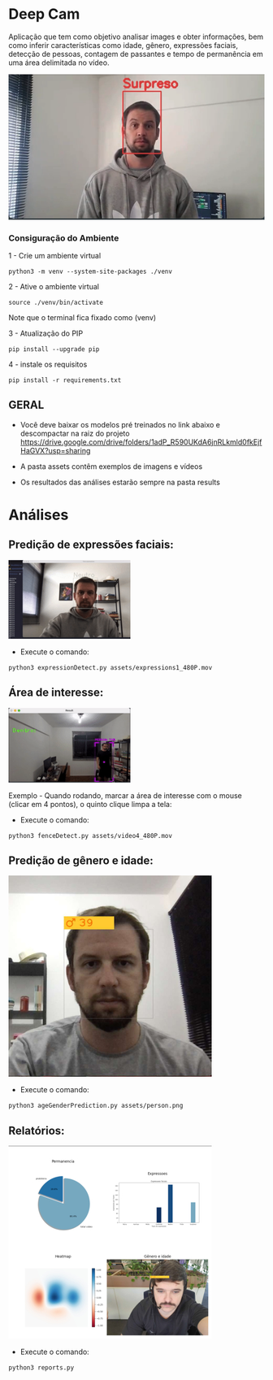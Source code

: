 # Deep Cam

Aplicação que tem como objetivo analisar images e obter informações, bem como inferir características como idade, gênero, expressões faciais, detecção de pessoas, contagem de passantes e tempo de permanência em uma área delimitada no vídeo.

![](https://github.com/leonardogandrade/deep_cam/blob/master/etc/header.png?style=centerme)

### Consiguração do Ambiente

1 - Crie um ambiente virtual

```
python3 -m venv --system-site-packages ./venv
```

2 - Ative o ambiente virtual

```
source ./venv/bin/activate
```

Note que o terminal fica fixado como (venv)

3 - Atualização do PIP

```
pip install --upgrade pip
```

4 - instale os requisitos

```
pip install -r requirements.txt
```

## GERAL

- Você deve baixar os modelos pré treinados no link abaixo e descompactar na raiz do projeto
  https://drive.google.com/drive/folders/1adP_R590UKdA6jnRLkmld0fkEjfHaGVX?usp=sharing

- A pasta assets contêm exemplos de imagens e vídeos

- Os resultados das análises estarão sempre na pasta results

# Análises

## Predição de expressões faciais:

![](https://github.com/leonardogandrade/deep_cam/blob/master/etc/gif_expressions.gif?style=centerme)

- Execute o comando:

```
python3 expressionDetect.py assets/expressions1_480P.mov
```

## Área de interesse:

![](https://github.com/leonardogandrade/deep_cam/blob/master/etc/gif_fence.gif?style=centerme)

Exemplo - Quando rodando, marcar a área de interesse com o mouse (clicar em 4 pontos), o quinto clique limpa a tela:

- Execute o comando:

```
python3 fenceDetect.py assets/video4_480P.mov
```

## Predição de gênero e idade:

![](https://github.com/leonardogandrade/deep_cam/blob/master/etc/age_gender.jpg?style=centerme)

- Execute o comando:

```
python3 ageGenderPrediction.py assets/person.png
```

## Relatórios:

![](https://github.com/leonardogandrade/deep_cam/blob/master/etc/report.jpg?style=centerme)

- Execute o comando:

```
python3 reports.py
```

